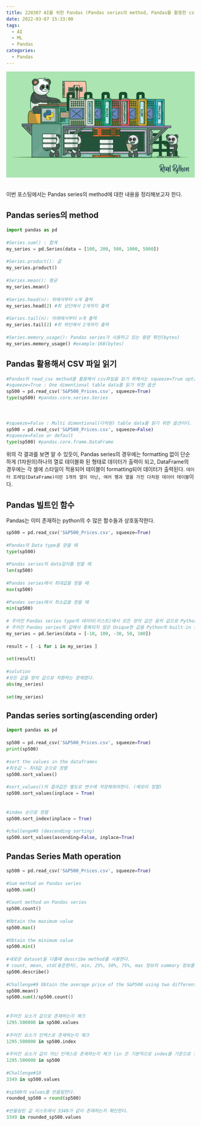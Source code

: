 ```yaml
---
title: 220307 AI를 위한 Pandas (Pandas series의 method, Pandas를 활용한 csv파일 읽기, Pandas 빌트인 함수, Pandas series 정렬(index, values 기준), Pandas series 연산)
date: 2022-03-07 15:33:00
tags:
  - AI
  - ML
  - Pandas
categories:
  - Pandas
---
```


<div align="center">
  <img src="/images/post_images/220302_pandas.jpg" alt="pandas">
</div>

<br/>

이번 포스팅에서는 Pandas series의 method에 대한 내용을 정리해보고자 한다.

<h2><b>Pandas series의 method</b></h2>

```python
import pandas as pd

#Series.sum() : 합계
my_series = pd.Series(data = [100, 200, 500, 1000, 5000])

#Series.product(): 곱
my_series.product()

#Series.mean(): 평균
my_series.mean()

#Series.head(n): 위에서부터 n개 출력
my_series.head(2) #최 상단에서 2개까지 출력

#Series.tail(n): 아래에서부터 n개 출력
my_series.tail(2) #최 하단에서 2개까지 출력

#Series.memory_usage(): Pandas series가 사용하고 있는 용량 확인(bytes)
my_series.memory_usage() #example:168(bytes)
```

<h2><b>Pandas 활용해서 CSV 파일 읽기</b></h2>

```python
#Pandas의 read_csv method를 활용해서 csv파일을 읽기 위해서는 squeeze=True option은 필수이다.
#squeeze=True : One dimentional table data를 읽기 위한 옵션
sp500 = pd.read_csv('S&P500_Prices.csv', squeeze=True)
type(sp500) #pandas.core.series.Series



#squeeze=False : Multi dimentional(다차원) table data를 읽기 위한 옵션이다.
sp500 = pd.read_csv('S&P500_Prices.csv', squeeze=False)
#squeeze=False or default
type(sp500) #pandas.core.frame.DataFrame

```

위의 각 결과를 보면 알 수 있듯이, Pandas series의 경우에는 formatting 없이 단순하게 (1차원의)하나의 열로 테이블화 된 형태로 데이터가 출력이 되고, DataFrame의 경우에는 각 셀에 스타일이 적용되어 테이블이 formatting되어 데이터가 출력된다.
`데이터 프레임(DataFrame)이란 1개의 열이 아닌, 여러 행과 열을 가진 다차원 데이터 테이블`이다.

<h2><b>Pandas 빌트인 함수</b></h2>

Pandas는 이미 존재하는 python의 수 많은 함수들과 상호동작한다.

```python
sp500 = pd.read_csv('S&P500_Prices.csv', squeeze=True)

#Pandas의 Data type을 얻을 때
type(sp500)

#Pandas series의 data길이를 얻을 때
len(sp500)

#Pandas series에서 최대값을 얻을 때
max(sp500)

#Pandas series에서 최소값을 얻을 때
min(sp500)

# 주어진 Pandas series type의 데이터(리스트)에서 모든 양의 값은 음의 값으로 Python의 built-in function을 활용하여 구하시오.
# 주어진 Pandas series의 값에서 중복되지 않은 Unique한 값을 Python의 built-in function을 활용하여 구하시오.
my_series = pd.Series(data = [-10, 100, -30, 50, 100])

result = [ -i for i in my_series ]

set(result)

#solution
#모든 값을 양의 값으로 치환하는 문제였다.
abs(my_series)

set(my_series)
```

<h2><b>Pandas series sorting(ascending order)</b></h2>

```python
import pandas as pd

sp500 = pd.read_csv('S&P500_Prices.csv', squeeze=True)
print(sp500)

#sort the values in the dataframes
#최솟값 ~ 최대값 순으로 정렬
sp500.sort_values()

#sort_values()의 결과값은 별도로 변수에 저장해줘야한다. (메모리 정렬)
sp500.sort_values(inplace = True)


#index 순으로 정렬
sp500.sort_index(inplace = True)

#challenge#8 (descending sorting)
sp500.sort_values(ascending=False, inplace=True)
```

<h2><b>Pandas Series Math operation</b></h2>

```python
sp500 = pd.read_csv('S&P500_Prices.csv', squeeze=True)

#Sum method on Pandas series
sp500.sum()

#Count method on Pandas series
sp500.count()

#Obtain the maximum value
sp500.max()

#Obtain the minimum value
sp500.min()

#새로운 dataset을 다룰때 describe method를 사용한다.
# count, mean, std(표준편차), min, 25%, 50%, 75%, max 정보의 summary 정보를 알 수 있다.
sp500.describe()

#Challenge#9 Obtain the average price of the S&P500 using two different method
sp500.mean()
sp500.sum()/sp500.count()


#주어진 요소가 값으로 존재하는지 체크
1295.500000 in sp500.values

#주어진 요소가 인덱스로 존재하는지 체크
1295.500000 in sp500.index

#주어진 요소가 값이 아닌 인덱스로 존재하는지 체크 (in 은 기본적으로 index를 기준으로 찾는다)
1295.500000 in sp500

#Challenge#10
3349 in sp500.values

#sp500의 values를 반올림한다.
rounded_sp500 = round(sp500)

#반올림된 값 리스트에서 3349가 값이 존재하는지 확인한다.
3349 in rounded_sp500.values
```
